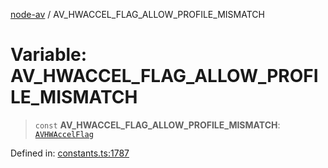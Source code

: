 [node-av](../globals.md) / AV\_HWACCEL\_FLAG\_ALLOW\_PROFILE\_MISMATCH

# Variable: AV\_HWACCEL\_FLAG\_ALLOW\_PROFILE\_MISMATCH

> `const` **AV\_HWACCEL\_FLAG\_ALLOW\_PROFILE\_MISMATCH**: [`AVHWAccelFlag`](../type-aliases/AVHWAccelFlag.md)

Defined in: [constants.ts:1787](https://github.com/seydx/av/blob/f8631fc881b394300b1479f511d55cf1c370a87f/src/constants/constants.ts#L1787)
